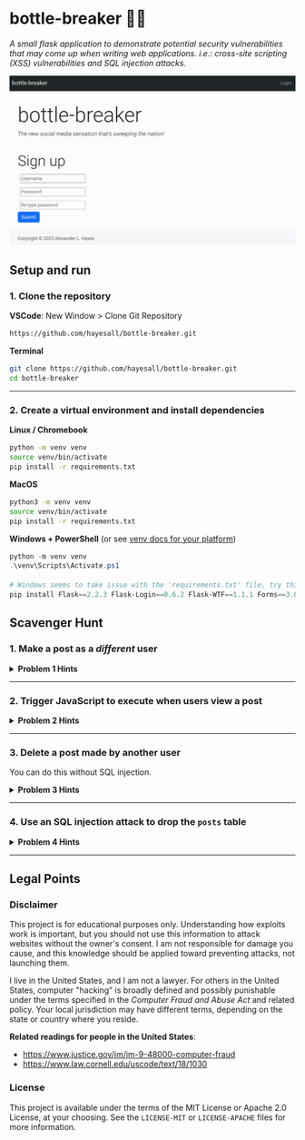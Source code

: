 # bottle-breaker 🍼💥

*A small flask application to demonstrate potential security vulnerabilities that may come up when writing web applications. i.e.: cross-site scripting (XSS) vulnerabilities and SQL injection attacks.*

![Screen recording of interacting with the site. First signing up as new user hayesall, then making a post saying Hi World!](docs/demo_site.gif)

## Setup and run

### 1. Clone the repository

**VSCode**: New Window > Clone Git Repository

```bash
https://github.com/hayesall/bottle-breaker.git
```

**Terminal**

```bash
git clone https://github.com/hayesall/bottle-breaker.git
cd bottle-breaker
```

---

### 2. Create a virtual environment and install dependencies

**Linux / Chromebook**

```bash
python -m venv venv
source venv/bin/activate
pip install -r requirements.txt
```

**MacOS**

```bash
python3 -m venv venv
source venv/bin/activate
pip install -r requirements.txt
```

**Windows + PowerShell** (or see [venv docs for your platform](https://docs.python.org/3/library/venv.html#how-venvs-work))

```powershell
python -m venv venv
.\venv\Scripts\Activate.ps1

# Windows seems to take issue with the 'requirements.txt' file, try this:
pip install Flask==2.2.3 Flask-Login==0.6.2 Flask-WTF==1.1.1 Forms==3.0.1
```

## Scavenger Hunt

### 1. Make a post as a *different* user


<details>
<summary><strong>Problem 1 Hints</strong></summary>

<details>
<summary>Hint #1</summary>

The post form on the home page is vulnerable. View page source, read how the `POST` method works, and see if you can make a post as a different user.

</details>

<details>
<summary>Hint #2</summary>

The page inspector or developer tools (in Firefox, Chrome, Opera, etc.) can be accessed by clicking on an element and selecting "Inspect", or with the shortcut <kbd>CTRL</kbd> + <kbd>SHIFT</kbd> + <kbd>I</kbd> / <kbd>⌘</kbd> + <kbd>OPTION</kbd> + <kbd>I</kbd>.

If you modify something on the page and click <kbd>ENTER</kbd>, the document object model displayed by your browser is updated. This includes all form elements.

</details>


<details>
<summary>Hint #3</summary>

The form on the home page lists something like: `action="/make-post@author=hayesall"`

</details>

<details>
<summary>Solution</summary>

Change the name of the user in the developer tools to something like: `action="/make-post@author=alice"`, and click enter. When you make a post, the post is inserted into the database as `alice` instead of your username.

This form is vulnerable because it inserts the name of the logged-in user into the form, but does not validate that the user making the `POST` request is the same as the user who clicks the button.

</details>


</details>

---

### 2. Trigger JavaScript to execute when users view a post

<details>
<summary><strong>Problem 2 Hints</strong></summary>

<details>
<summary>Hint #1</summary>

The form on the home page allows users to style their posts with basic HTML formatting. For example, users can post something like:

```html
<strong>Hello</strong> <em>World!</em>
```

... in order to style their posts with bold or italic formatting.

</details>

<details>
<summary>Hint #2</summary>

The `index.html` template includes something that says: `{{ post.content | safe }}`.

Normally, we should only use the `safe` filter on content that we have verified is safe.

</details>


<details>
<summary>Solution</summary>

The way we display posts includes a **cross-site scripting** (XSS) vulnerability. Users can post something like:

```html
<script>alert('samy is my hero');</script>
```

When users view this post, the JavaScript gets executed, triggering an "Alert" message in their browser.

</details>


</details>

---

### 3. Delete a post made by another user

You can do this without SQL injection.

<details>
<summary><strong>Problem 3 Hints</strong></summary>

<details>
<summary>Hint #1</summary>

The `delete_post` method in `app.py` is vulnerable. Go to your profile, view page source, and figure out how the form submission works.

</details>

<details>
<summary>Hint #2</summary>

This is similar to the solution for the first problem.

</details>

<details>
<summary>Hint #3</summary>

`user_profile.html` inserts "Delete" buttons with the following code:

```html
{% if current_user.id == username %}
<form action="{{ url_for('delete_post', username=username, post_id=post.id) }}" method="POST">
    <button type="submit" class="btn btn-danger rounded-0">X</button>
</form>
{% endif %}
```

</details>


<details>
<summary>Solution</summary>

Similar to the first problem, the backend uses an API that does not verify who is making a request to an endpoint. Furthermore, it does not even check whether the post number belongs to the user 😬

The `user_profile.html` template conditionally inserts delete buttons *only* when the logged in user is the same as the user viewing the page, but there is nothing stopping *anyone* from triggering the API on form submission.

Change the form action to something like:

```
/delete-post/hayesall/1
```

... and click the red submit button.

</details>


</details>

---

### 4. Use an SQL injection attack to drop the `posts` table

<details>
<summary><strong>Problem 4 Hints</strong></summary>

<details>
<summary>Hint #1</summary>

In SQL, `--` is a comment, meaning that everything after `--` is ignored by the parser.

```sql
DROP TABLE posts; -- This is a comment, everything after the double-dash is ignored
```

</details>

<details>
<summary>Hint #2</summary>

The architecture of an SQL injection attack is to write a query that is (1) valid SQL and passes the server's input validation and the database's query parser, but (2) does something unexpected.

For example, if we have a query that normally inserts a name into a table:

```sql
INSERT INTO users (username) VALUES ('alice');
```

... consider what would happen if `alice` was replaced with `alice'); DROP TABLE posts; -- `. The resulting query would be:

```sql
INSERT INTO users (username) VALUES ('alice'); DROP TABLE posts; -- ');
```

</details>


<details>
<summary>Hint #3</summary>

This site uses SQLite, which is normally built around the `sql.execute()` method. This takes a string as input and executes it as a query.

This method has some built-in security. For example: if you try to execute a query that contains a semicolon (i.e., multiple statements), it will fail with something like:

```python
sqlite3.Warning: You can only execute one statement at a time.
```

If you have a local copy of the code, try finding *which line might be vulnerable* by grepping for a line of code that contains a non-standard execute call:

```bash
git grep -n 'self.curr.execute'
```

`git grep -n` returns the file and line number for each match.

</details>


<details>
<summary>Solution</summary>

Hints 1/2/3 should lead you toward the `/settings` page and "Change Username" form. The form is vulnerable to SQL injection because the `change_username` methods uses a dangerous pattern:

```python
script = f"PRAGMA foreign_keys = ON; UPDATE users SET username = '{new_username}' WHERE username = '{old_username}';"
self.curr.executescript(script)
```

This is vulnerable because the `executescript` method allows multiple statements to be executed at once, and the code uses literal string interpolation (f-strings) to build up a command. If we can insert a semicolon into the `new_username` field and use our knowledge of our `old_username`, we can write a query that drops the `posts` table:

```
alice2' WHERE username = 'alice'; DROP TABLE posts; --
```

</details>


</details>

---

## Legal Points

### Disclaimer

This project is for educational purposes only. Understanding how exploits work is important, but you should not use this information to attack websites without the owner's consent. I am not responsible for damage you cause, and this knowledge should be applied toward preventing attacks, not launching them.

I live in the United States, and I am not a lawyer. For others in the United States, computer "hacking" is broadly defined and possibly punishable under the terms specified in the *Computer Fraud and Abuse Act* and related policy. Your local jurisdiction may have different terms, depending on the state or country where you reside.

**Related readings for people in the United States**:

- https://www.justice.gov/jm/jm-9-48000-computer-fraud
- https://www.law.cornell.edu/uscode/text/18/1030

### License

This project is available under the terms of the MIT License or Apache 2.0 License, at your choosing. See the `LICENSE-MIT` or `LICENSE-APACHE` files for more information.
